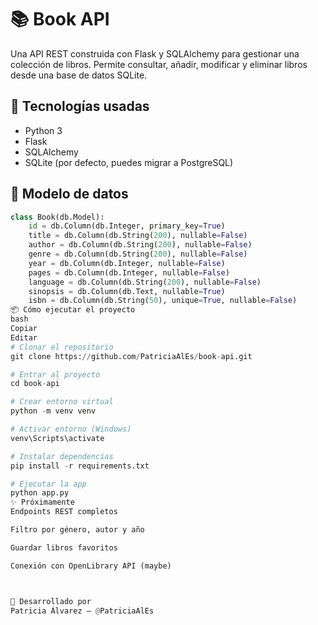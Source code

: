 # 📚 Book API

Una API REST construida con Flask y SQLAlchemy para gestionar una colección de libros. Permite consultar, añadir, modificar y eliminar libros desde una base de datos SQLite.

## 🚀 Tecnologías usadas

- Python 3
- Flask
- SQLAlchemy
- SQLite (por defecto, puedes migrar a PostgreSQL)

## 🧩 Modelo de datos

```python
class Book(db.Model):
    id = db.Column(db.Integer, primary_key=True)
    title = db.Column(db.String(200), nullable=False)
    author = db.Column(db.String(200), nullable=False)
    genre = db.Column(db.String(200), nullable=False)
    year = db.Column(db.Integer, nullable=False)
    pages = db.Column(db.Integer, nullable=False)
    language = db.Column(db.String(200), nullable=False)
    sinopsis = db.Column(db.Text, nullable=True)
    isbn = db.Column(db.String(50), unique=True, nullable=False)
📦 Cómo ejecutar el proyecto
bash
Copiar
Editar
# Clonar el repositorio
git clone https://github.com/PatriciaAlEs/book-api.git

# Entrar al proyecto
cd book-api

# Crear entorno virtual
python -m venv venv

# Activar entorno (Windows)
venv\Scripts\activate

# Instalar dependencias
pip install -r requirements.txt

# Ejecutar la app
python app.py
✨ Próximamente
Endpoints REST completos

Filtro por género, autor y año

Guardar libros favoritos

Conexión con OpenLibrary API (maybe)



🖤 Desarrollado por
Patricia Álvarez — @PatriciaAlEs